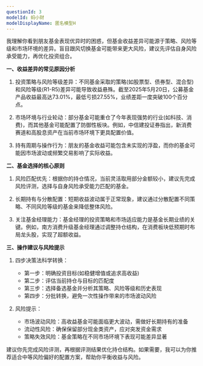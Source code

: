 ```yaml
---
questionId: 3
modelId: 蚂小财
modelDisplayName: 匿名模型H
---
```

我理解你看到朋友基金表现优异时的困惑，但基金收益差异可能源于策略、风险等级和市场环境的差异。盲目跟风切换基金可能带来更大风险，建议先评估自身风险承受能力，再优化投资组合。

**一、收益差异的常见原因分析**

1. 投资策略与风险等级差异：不同基金采取的策略(如股票型、债券型、混合型)和风险等级(R1-R5)差异可能导致收益悬殊。截至2025年5月20日，公募基金产品收益最高达73.01%，最低亏损27.55%，业绩差距一度突破100个百分点。

2. 市场环境与行业轮动：部分基金可能重仓了今年表现强势的行业(如科技、消费)，而其他基金可能配置了防御性板块。例如，中信建投证券指出，新消费赛道和高股息资产在当前市场环境下更具配置价值。

3. 持有周期与操作行为：朋友的基金收益可能包含未实现的浮盈，而你的基金可能因市场波动或频繁交易影响了实际收益。

**二、基金选择的核心原则**

1. 风险匹配优先：根据你的持仓情况，当前灵活取用部分金额较小，建议先完成风险评测，选择与自身风险承受能力匹配的基金。

2. 长期持有与分散配置：短期收益波动属于正常现象，建议通过分散配置不同策略、不同风险等级的基金来降低整体风险。

3. 关注基金经理能力：基金经理的投资策略和市场适应能力是基金长期业绩的关键。例如，南方消费升级基金经理通过调整持仓结构，在消费板块低预期时布局龙头股，实现了超额收益。

**三、操作建议与风险提示**

1. 四步决策法科学转换：
   - 第一步：明确投资目标(如稳健增值或追求高收益)
   - 第二步：评估当前持仓与目标的匹配度
   - 第三步：选择备选基金并分析其策略、风险等级和历史表现
   - 第四步：分批转换，避免一次性操作带来的市场波动风险

2. 风险提示：
   - 市场波动风险：高收益基金可能面临更大波动，需做好长期持有的准备
   - 流动性风险：确保保留部分现金类资产，应对突发资金需求
   - 策略失效风险：基金策略在不同市场环境下表现可能差异显著

建议你先完成风险评测，再根据评测结果优化持仓结构。如果需要，我可以为你推荐适合中等风险偏好的配置方案，帮助你平衡收益与风险。
